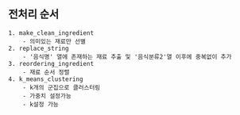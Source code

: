 ## 전처리 순서

    1. make_clean_ingredient
        - 의미있는 재료만 선별
    2. replace_string
        - '음식명' 열에 존재하는 재료 추출 및 '음식분류2'열 이후에 중복없이 추가
    3. reordering_ingredient
        - 재료 순서 정렬
    4. k_means_clustering
        - k개의 군집으로 클러스터링
        - 가중치 설정가능
        - k설정 가능
